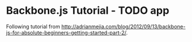 # Backbone.js Tutorial - TODO app

Following tutorial from http://adrianmejia.com/blog/2012/09/13/backbone-js-for-absolute-beginners-getting-started-part-2/.

